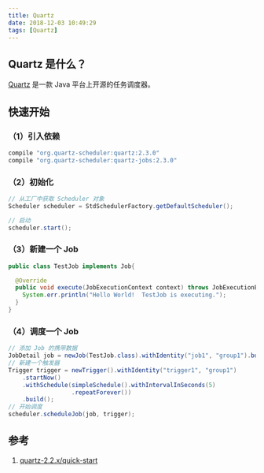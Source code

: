 ```yaml
---
title: Quartz
date: 2018-12-03 10:49:29
tags: [Quartz]
---
```


## Quartz 是什么？

[Quartz](https://github.com/quartz-scheduler/quartz) 是一款 Java 平台上开源的任务调度器。

## 快速开始

### （1）引入依赖

```groovy
compile "org.quartz-scheduler:quartz:2.3.0"
compile "org.quartz-scheduler:quartz-jobs:2.3.0"
```

### （2）初始化

```java
// 从工厂中获取 Scheduler 对象
Scheduler scheduler = StdSchedulerFactory.getDefaultScheduler();

// 启动
scheduler.start();
```

### （3）新建一个 Job

```java
public class TestJob implements Job{

  @Override
  public void execute(JobExecutionContext context) throws JobExecutionException {
    System.err.println("Hello World!  TestJob is executing.");
  }
}
```

### （4）调度一个 Job

```java
// 添加 Job 的携带数据
JobDetail job = newJob(TestJob.class).withIdentity("job1", "group1").build();
// 新建一个触发器
Trigger trigger = newTrigger().withIdentity("trigger1", "group1")
    .startNow()
    .withSchedule(simpleSchedule().withIntervalInSeconds(5)
                  .repeatForever())
    .build();
// 开始调度
scheduler.scheduleJob(job, trigger);
```

## 参考

1. [quartz-2.2.x/quick-start](http://www.quartz-scheduler.org/documentation/quartz-2.2.x/quick-start.html)